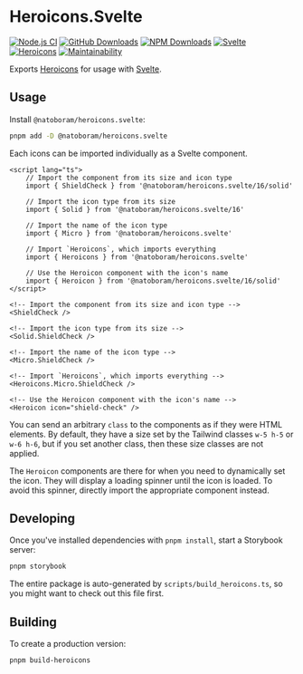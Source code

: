 # Heroicons.Svelte

[![Node.js CI](https://github.com/NatoBoram/heroicons.svelte/actions/workflows/node.js.yaml/badge.svg)](https://github.com/NatoBoram/heroicons.svelte/actions/workflows/node.js.yaml) [![GitHub Downloads](https://img.shields.io/github/downloads/NatoBoram/heroicons.svelte/total?logo=github&color=0969da)](https://github.com/NatoBoram/heroicons.svelte/releases) [![NPM Downloads](https://img.shields.io/npm/dt/%40natoboram/heroicons.svelte?logo=npm&color=CB3837)](https://www.npmjs.com/package/@natoboram/heroicons.svelte) [![Svelte](https://img.shields.io/npm/dependency-version/@natoboram/heroicons.svelte/dev/svelte?color=FF3E00&logo=svelte)](https://github.com/sveltejs/svelte) [![Heroicons](https://img.shields.io/npm/dependency-version/@natoboram/heroicons.svelte/dev/heroicons?color=8B5CF6)](https://github.com/tailwindlabs/heroicons) [![Maintainability](https://api.codeclimate.com/v1/badges/bf55494aef500e1de365/maintainability)](https://codeclimate.com/github/NatoBoram/heroicons.svelte/maintainability)

Exports [Heroicons](https://github.com/tailwindlabs/heroicons) for usage with [Svelte](https://github.com/sveltejs/svelte).

## Usage

Install `@natoboram/heroicons.svelte`:

```bash
pnpm add -D @natoboram/heroicons.svelte
```

Each icons can be imported individually as a Svelte component.

```svelte
<script lang="ts">
	// Import the component from its size and icon type
	import { ShieldCheck } from '@natoboram/heroicons.svelte/16/solid'

	// Import the icon type from its size
	import { Solid } from '@natoboram/heroicons.svelte/16'

	// Import the name of the icon type
	import { Micro } from '@natoboram/heroicons.svelte'

	// Import `Heroicons`, which imports everything
	import { Heroicons } from '@natoboram/heroicons.svelte'

	// Use the Heroicon component with the icon's name
	import { Heroicon } from '@natoboram/heroicons.svelte/16/solid'
</script>

<!-- Import the component from its size and icon type -->
<ShieldCheck />

<!-- Import the icon type from its size -->
<Solid.ShieldCheck />

<!-- Import the name of the icon type -->
<Micro.ShieldCheck />

<!-- Import `Heroicons`, which imports everything -->
<Heroicons.Micro.ShieldCheck />

<!-- Use the Heroicon component with the icon's name -->
<Heroicon icon="shield-check" />
```

You can send an arbitrary `class` to the components as if they were HTML elements. By default, they have a size set by the Tailwind classes `w-5 h-5` or `w-6 h-6`, but if you set another class, then these size classes are not applied.

The `Heroicon` components are there for when you need to dynamically set the icon. They will display a loading spinner until the icon is loaded. To avoid this spinner, directly import the appropriate component instead.

## Developing

Once you've installed dependencies with `pnpm install`, start a Storybook server:

```bash
pnpm storybook
```

The entire package is auto-generated by `scripts/build_heroicons.ts`, so you might want to check out this file first.

## Building

To create a production version:

```bash
pnpm build-heroicons
```
